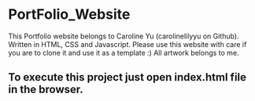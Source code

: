 # PortFolio_Website
This Portfolio website belongs to Caroline Yu (carolinelilyyu on Github). Written in HTML, CSS and Javascript. Please use this website with care if you are to clone it and use it as a template :) All artwork belongs to me.

## To execute this project just open index.html file in the browser.
